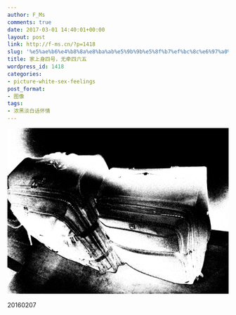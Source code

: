 ```yaml
---
author: F_Ms
comments: true
date: 2017-03-01 14:40:01+00:00
layout: post
link: http://f-ms.cn/?p=1418
slug: '%e5%ae%b6%e4%b8%8a%e8%ba%ab%e5%9b%9b%e5%8f%b7%ef%bc%8c%e6%97%a0%e7%89%b5%e5%9b%9b%e5%85%ad%e4%ba%94'
title: 家上身四号，无牵四六五
wordpress_id: 1418
categories:
- picture-white-sex-feelings
post_format:
- 图像
tags:
- 浓黑淡白话怀情
---
```


![](/img/post/wp/2017/03/家上身四号，无牵四六无_20170205.png)


20160207

